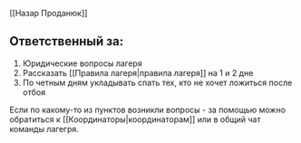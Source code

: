 [[Назар Проданюк]]
## Ответственный за:
1. Юридические вопросы лагеря
2. Рассказать [[Правила лагеря|правила лагеря]] на 1 и 2 дне
3. По четным дням укладывать спать тех, кто не хочет ложиться после отбоя

Если по какому-то из пунктов возникли вопросы - за помощью можно обратиться к [[Координаторы|координаторам]] или в общий чат команды лагегря.